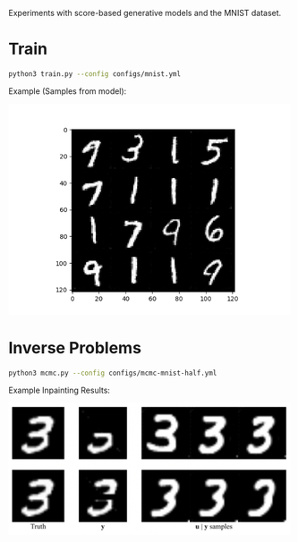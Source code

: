 Experiments with score-based generative models and the MNIST dataset.

# Train 
```bash
python3 train.py --config configs/mnist.yml
```

Example (Samples from model):

![Alt text](images/40.png)

# Inverse Problems
```bash
python3 mcmc.py --config configs/mcmc-mnist-half.yml
```

Example Inpainting Results:

![Alt text](images/inpainting.png)
